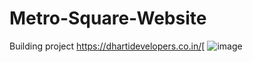 # Metro-Square-Website
Building project
https://dhartidevelopers.co.in/[
![image](https://github.com/user-attachments/assets/6feead94-b896-46cd-af77-0fda732e2b4a)

